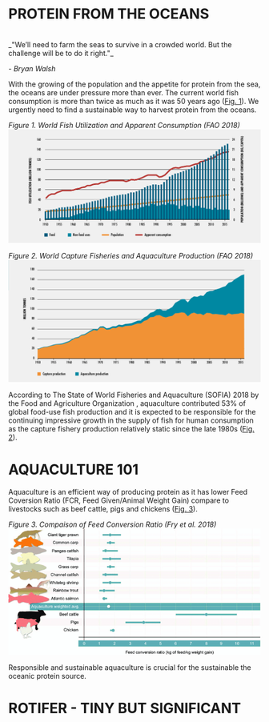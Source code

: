 # PROTEIN FROM THE OCEANS

<br />
_"We’ll need to farm the seas to survive in a crowded world. But the challenge will be to do it right."_ 

_- Bryan Walsh_

With the growing of the population and the appetite for protein from the sea, the oceans are under pressure more than
ever. The current world fish consumption is more than twice as much as it was 50 years ago ([Fig. 1](#fig1)). We
urgently need to find a sustainable way to harvest protein from the oceans.

_<a name='fig1'> Figure 1. World Fish Utilization and Apparent Consumption (FAO 2018)_
![World Fish Utilization and Apparent Consumption](images/sofia-consumption.png) 


_<a name='fig2'>Figure 2. World Capture Fisheries and Aquaculture Production (FAO 2018)_
![World Capture Fisheries and Aquaculture Production ](images/sofia-production.png) 


According to The State of World Fisheries and Aquaculture (SOFIA) 2018 by the Food and Agriculture Organization
, aquaculture contributed 53% of global food-use fish production and it is expected to be responsible for the
continuing impressive growth in the supply of fish for human consumption as the capture fishery production
relatively static since the late 1980s ([Fig. 2](#fig2)). 

# AQUACULTURE 101

Aquaculture is an efficient way of producing protein as it has lower Feed Coversion Ratio (FCR, Feed Given/Animal
Weight Gain) compare to livestocks such as beef cattle, pigs and chickens ([Fig. 3](#fig3)).

_<a name='fig3'> Figure 3. Compaison of Feed Conversion Ratio (Fry et al. 2018)_
![Compaison of Feed Conversion Ratio](images/fcr.png) 
 


Responsible and sustainable aquaculture is crucial for the sustainable the oceanic protein source. 



# ROTIFER - TINY BUT SIGNIFICANT

